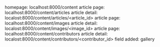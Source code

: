 homepage: localhost:8000/content
article page: localhost:8000/content/articles
article detail: localost:8000/content/articles/<article_id>
article page: localhost:8000/content/images
article detail: localost:8000/content/images/<image_id>
article page: localhost:8000/content/contributors
article detail: localost:8000/content/contributors/<contributor_id>
field added: gallery
